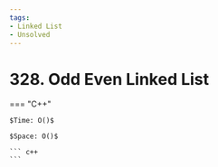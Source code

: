 ```yaml
---
tags:
- Linked List
- Unsolved
---
```



# 328. Odd Even Linked List

=== "C++"

    $Time: O()$

    $Space: O()$

    ``` c++
    ```